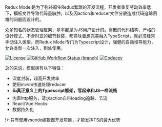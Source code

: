 Redux Model是为了弥补原生Redux繁琐的开发流程，开发者重复劳动效率低下，模板文件导致代码量臃肿，以及因action和reducer文件分散造成代码追踪困难的问题而设计的。

众多知名的状态管理框架，基本都是为JS用户设计的。离散的代码结构、严格的设计模式、不合时宜的细节封装，都意味着想完美融入TypeScript，就必须经常手动注入类型。而Redux Model专门为Typescript设计，强健的自动推导能力，允许类型一次注入，到处使用。

[![License](https://img.shields.io/github/license/redux-model/redux-model)](https://github.com/redux-model/redux-model/blob/master/LICENSE)
[![GitHub Workflow Status (branch)](https://img.shields.io/github/workflow/status/redux-model/redux-model/CI/master)](https://github.com/redux-model/redux-model/actions)
[![Codecov](https://img.shields.io/codecov/c/github/redux-model/redux-model)](https://codecov.io/gh/redux-model/redux-model)

总的来说，模型拥有以下特性：

* 深度封装，超高开发效率
* 使用mvvm快速处理reducer
* **👍真正意义上的Typescript框架，写起来和JS一样流畅**
* 内置http服务，请求action自带loading追踪、节流
* React/Vue Hooks
* 数据持久化

!> 只有使用vscode编辑器开发项目，才能发挥TS的最大优势
